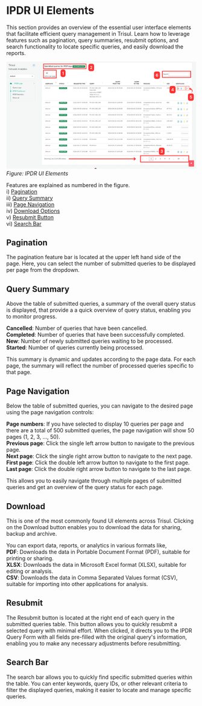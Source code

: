 # IPDR UI Elements

This section provides an overview of the essential user interface elements that facilitate efficient query management in Trisul. Learn how to leverage features such as pagination, query summaries, resubmit options, and search functionality to locate specific queries, and easily download the reports.

![](images/ipdruielements.png)  
*Figure: IPDR UI Elements*

Features are explained as numbered in the figure.  
i) [Pagination](#pagination)  
ii) [Query Summary](#query-summary)  
iii) [Page Navigation](#page-navigation)  
iv) [Download Options](#download)  
v) [Resubmit Button](#resubmit)  
vi) [Search Bar](#search-bar)  


## Pagination

The pagination feature bar is located at the upper left hand side of the page. Here, you can select the number of submitted queries to be displayed per page from the dropdown.

## Query Summary
Above the table of submitted queries, a summary of the overall query status is displayed, that provide a a quick overview of query status, enabling you to monitor progress.

**Cancelled**: Number of queries that have been cancelled.  
**Completed**: Number of queries that have been successfully completed.  
**New**: Number of newly submitted queries waiting to be processed.  
**Started**: Number of queries currently being processed.  

This summary is dynamic and updates according to the page data. For each page, the summary will reflect the number of processed queries specific to that page.

## Page Navigation
Below the table of submitted queries, you can navigate to the desired page using the page navigation controls:

**Page numbers**: If you have selected to display 10 queries per page and there are a total of 500 submitted queries, the page navigation will show 50 pages (1, 2, 3, ..., 50).  
**Previous page**: Click the single left arrow button to navigate to the previous page.  
**Next page**: Click the single right arrow button to navigate to the next page.  
**First page**: Click the double left arrow button to navigate to the first page.  
**Last page**: Click the double right arrow button to navigate to the last page.  

This allows you to easily navigate through multiple pages of submitted queries and get an overview of the query status for each page.

## Download 

This is one of the most commonly found UI elements across Trisul. Clicking on the Download button enables you to download the data for sharing, backup and archive.  

You can export data, reports, or analytics in various formats like,  
**PDF**: Downloads the data in Portable Document Format (PDF), suitable for printing or sharing.  
**XLSX**: Downloads the data in Microsoft Excel format (XLSX), suitable for editing or analysis.  
**CSV**: Downloads the data in Comma Separated Values format (CSV), suitable for importing into other applications for analysis.  

## Resubmit

The Resubmit button is located at the right end of each query in the submitted queries table. This button allows you to quickly resubmit a selected query with minimal effort. When clicked, it directs you to the IPDR Query Form with all fields pre-filled with the original query's information, enabling you to make any necessary adjustments before resubmitting.

## Search Bar

The search bar allows you to quickly find specific submitted queries within the table. You can enter keywords, query IDs, or other relevant criteria to filter the displayed queries, making it easier to locate and manage specific queries.
